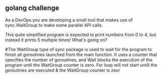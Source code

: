 ## golang challenge

As a DevOps you are developing a small tool that makes use of sync.WaitGroup
to make some parallel API calls.

This quite simplified program is expected to print numbers from 0 to 4, but instead
it prints 5 multiple times! What's going on?

#The WaitGroup type of sync package is used to wait for the program to finish all goroutines launched from the main function. It uses a counter that specifies the number of goroutines, and Wait blocks the execution of the program until the WaitGroup counter is zero. For loop will not start untill the goroutines are executed & the WaitGroup counter is zeor
